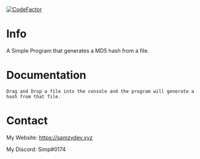 [![CodeFactor](https://www.codefactor.io/repository/github/yungsamzy/simpslib/badge)](https://www.codefactor.io/repository/github/yungsamzy/simpslib)

# Info

A Simple Program that generates a MD5 hash from a file.


# Documentation
```
Drag and Drop a file into the console and the program will generate a hash from that file.
```

# Contact

My Website: https://samzydev.xyz

My Discord: Simp#0174
